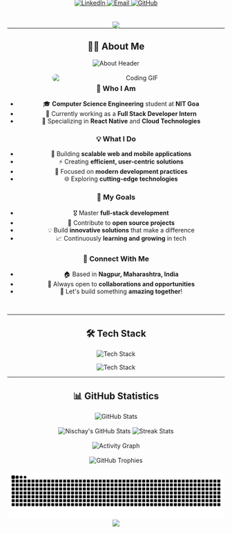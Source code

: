 <div align="center">

<!-- Creative Background Header -->
<img src="https://capsule-render.vercel.app/api?type=transparent&height=200&color=gradient&customColorList=0,2,4,6,8&section=header&text=&animation=scaleIn" />

<div style="margin-top: -150px; margin-bottom: 50px;">
  
  <!-- Simple Cursive Greeting -->
  <img src="https://readme-typing-svg.herokuapp.com?font=Dancing+Script&weight=700&size=45&duration=3000&pause=1000&color=FF6B6B&center=true&vCenter=true&width=600&height=80&lines=Hey+I+am+Nischay!+✨" alt="Greeting" />
  
  <br/><br/>
  
  <!-- Social Links -->
  <p align="center">
    <a href="https://www.linkedin.com/in/nischay-khobragade-69348b343/">
      <img src="https://img.shields.io/badge/LinkedIn-0A66C2?style=for-the-badge&logo=linkedin&logoColor=white" alt="LinkedIn"/>
    </a>
    <a href="mailto:nischaykhobragade25@gmail.com">
      <img src="https://img.shields.io/badge/Email-EA4335?style=for-the-badge&logo=gmail&logoColor=white" alt="Email"/>
    </a>
    <a href="https://github.com/Nischay23">
      <img src="https://img.shields.io/badge/GitHub-181717?style=for-the-badge&logo=github&logoColor=white" alt="GitHub"/>
    </a>
  </p>
  
</div>

---

## 👨‍💻 About Me

<div align="center">
  <img src="https://readme-typing-svg.herokuapp.com?font=Poppins&weight=600&size=24&duration=2000&pause=1000&color=00F5FF&center=true&vCenter=true&width=400&height=50&lines=Passionate+Developer+✨" alt="About Header" />
</div>

<br/>

<img align="right" alt="Coding GIF" width="400" src="https://user-images.githubusercontent.com/74038190/229223263-cf2e4b07-2615-4f87-9c38-e37600f8381a.gif" style="border-radius: 15px;">

### 🚀 **Who I Am**

- 🎓 **Computer Science Engineering** student at **NIT Goa**
- 💼 Currently working as a **Full Stack Developer Intern**
- 🌱 Specializing in **React Native** and **Cloud Technologies**

### 💡 **What I Do**

- 🔭 Building **scalable web and mobile applications**
- ⚡ Creating **efficient, user-centric solutions**
- 🎯 Focused on **modern development practices**
- 🌐 Exploring **cutting-edge technologies**

### 🌟 **My Goals**

- 🎖️ Master **full-stack development**
- 🤝 Contribute to **open source projects**
- 💡 Build **innovative solutions** that make a difference
- 📈 Continuously **learning and growing** in tech

### 📍 **Connect With Me**

- 🏠 Based in **Nagpur, Maharashtra, India**
- 📧 Always open to **collaborations and opportunities**
- 💬 Let's build something **amazing together**!

<br clear="both"/>

---

## 🛠️ Tech Stack

<div align="center">
  <img src="https://readme-typing-svg.herokuapp.com?font=Orbitron&weight=700&size=30&pause=1000&color=00F5FF&center=true&vCenter=true&repeat=false&width=435&height=50&lines=Tech+Stack" alt="Tech Stack"/>
</div>

<p align="center">
  <img src="https://skillicons.dev/icons?i=js,ts,python,cpp,java,react,nextjs,nodejs,express,mongodb,postgres,aws,docker,git,vscode,linux&theme=dark&perline=8" alt="Tech Stack" />
</p>

---

## 📊 GitHub Statistics

<div align="center">
  <img src="https://readme-typing-svg.herokuapp.com?font=Orbitron&weight=700&size=30&pause=1000&color=00F5FF&center=true&vCenter=true&repeat=false&width=435&height=50&lines=GitHub+Statistics" alt="GitHub Stats"/>
</div>

<br/>

<div align="center">
  <img width="49%" height="195px" src="https://github-readme-stats.vercel.app/api?username=Nischay23&show_icons=true&count_private=true&hide_border=true&title_color=00F5FF&icon_color=00F5FF&text_color=c9d1d9&bg_color=0d1117" alt="Nischay's GitHub Stats"/> 
  <img width="49%" height="195px" src="https://github-readme-streak-stats.herokuapp.com/?user=Nischay23&hide_border=true&stroke=00F5FF&ring=00F5FF&fire=00F5FF&currStreakNum=00F5FF&sideNums=00F5FF&currStreakLabel=00F5FF&background=0d1117&dates=c9d1d9" alt="Streak Stats"/>
</div>

<br/>

<div align="center">
  <img src="https://github-readme-activity-graph.vercel.app/graph?username=Nischay23&custom_title=Contribution%20Graph&bg_color=0d1117&color=00F5FF&line=00F5FF&point=00F5FF&area_color=00F5FF&area=true&hide_border=true" alt="Activity Graph"/>
</div>

<br/>

<div align="center">
  <img src="https://github-profile-trophy.vercel.app/?username=Nischay23&theme=darkhub&no-frame=true&no-bg=true&column=7&margin-w=15&margin-h=15" alt="GitHub Trophies"/>
</div>

<br/>

<div align="center">
  <picture>
    <source media="(prefers-color-scheme: dark)" srcset="https://github.com/Nischay23/Nischay23/blob/output/github-contribution-grid-snake-dark.svg"/>
    <source media="(prefers-color-scheme: light)" srcset="https://github.com/Nischay23/Nischay23/blob/output/github-contribution-grid-snake.svg"/>
    <img alt="Snake Animation" src="https://github.com/Nischay23/Nischay23/blob/output/github-contribution-grid-snake-dark.svg"/>
  </picture>
</div>

<div align="center">
  <img src="https://capsule-render.vercel.app/api?type=waving&color=0:0D1117,30:161B22,70:21262D,100:30363D&height=120&section=footer"/>
</div>

</div>
